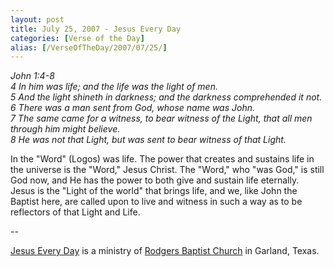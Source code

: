 ```yaml
---
layout: post
title: July 25, 2007 - Jesus Every Day
categories: [Verse of the Day]
alias: [/VerseOfTheDay/2007/07/25/]
---
```


_John 1:4-8  
4 In him was life; and the life was the light of men.  
5 And the light shineth in darkness; and the darkness comprehended it
not.  
6 There was a man sent from God, whose name was John.  
7 The same came for a witness, to bear witness of the Light, that all
men through him might believe.  
8 He was not that Light, but was sent to bear witness of that
Light._

In the "Word" (Logos) was life. The power that creates and sustains
life in the universe is the "Word," Jesus Christ. The "Word," who "was
God," is still God now, and He has the power to both give and sustain
life eternally. Jesus is the "Light of the world" that brings life,
and we, like John the Baptist here, are called upon to live and
witness in such a way as to be reflectors of that Light and Life.

 --

<a href=http://jesuseveryday.net>Jesus Every Day</a> is a ministry of <a href=http://rodgersbaptist.net>Rodgers Baptist Church</a> in Garland, Texas.

